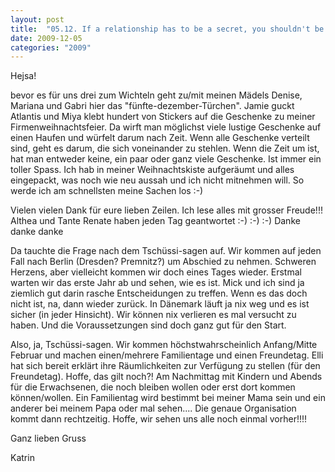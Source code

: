 ```yaml
---
layout: post
title:  "05.12. If a relationship has to be a secret, you shouldn't be in it."
date: 2009-12-05
categories: "2009"
---
```

Hejsa!


bevor es für uns drei zum Wichteln geht zu/mit meinen Mädels Denise, Mariana und Gabri hier das "fünfte-dezember-Türchen". Jamie guckt Atlantis und Miya klebt hundert von Stickers auf die Geschenke zu meiner Firmenweihnachtsfeier. Da wirft man möglichst viele lustige Geschenke auf einen Haufen und würfelt darum nach Zeit. Wenn alle Geschenke verteilt sind, geht es darum, die sich voneinander zu stehlen. Wenn die Zeit um ist, hat man entweder keine, ein paar oder ganz viele Geschenke. Ist immer ein toller Spass. Ich hab in meiner Weihnachtskiste aufgeräumt und alles eingepackt, was noch wie neu aussah und ich nicht mitnehmen will. So werde ich am schnellsten meine Sachen los :-)



Vielen vielen Dank für eure lieben Zeilen. Ich lese alles mit grosser Freude!!! Althea und Tante Renate haben jeden Tag geantwortet :-) :-) :-) Danke danke danke



Da tauchte die Frage nach dem Tschüssi-sagen auf. Wir kommen auf jeden Fall nach Berlin (Dresden? Premnitz?) um Abschied zu nehmen. Schweren Herzens, aber vielleicht kommen wir doch eines Tages wieder. Erstmal warten wir das erste Jahr ab und sehen, wie es ist. Mick und ich sind ja ziemlich gut darin rasche Entscheidungen zu treffen. Wenn es das doch nicht ist, na, dann wieder zurück. In Dänemark läuft ja nix weg und es ist sicher (in jeder Hinsicht). Wir können nix verlieren es mal versucht zu haben. Und die Voraussetzungen sind doch ganz gut für den Start.



Also, ja, Tschüssi-sagen. Wir kommen höchstwahrscheinlich Anfang/Mitte Februar und machen einen/mehrere Familientage und einen Freundetag. Elli hat sich bereit erklärt ihre Räumlichkeiten zur Verfügung zu stellen (für den Freundetag). Hoffe, das gilt noch?!  Am Nachmittag mit Kindern und Abends für die Erwachsenen, die noch bleiben wollen oder erst dort kommen können/wollen. Ein Familientag wird bestimmt bei meiner Mama sein und ein anderer bei meinem Papa oder mal sehen.... Die genaue Organisation kommt dann rechtzeitig. Hoffe, wir sehen uns alle noch einmal vorher!!!!



Ganz lieben Gruss

Katrin

